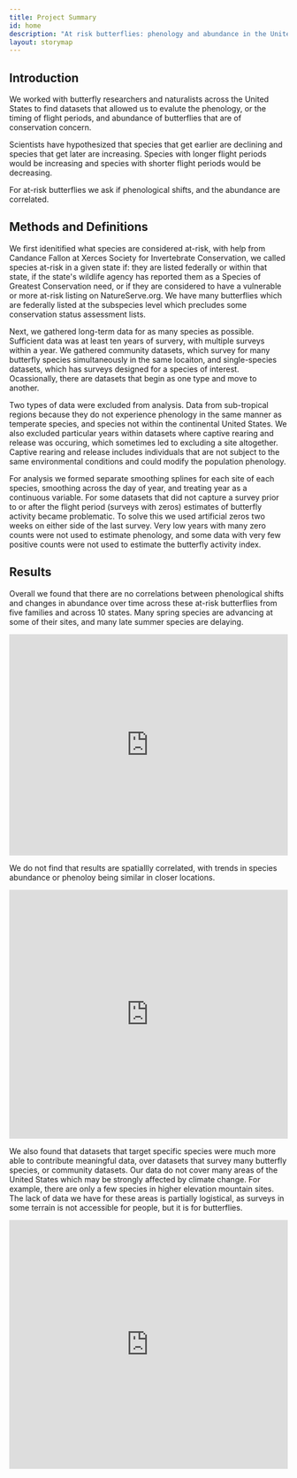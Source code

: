 ```yaml
---
title: Project Summary
id: home
description: "At risk butterflies: phenology and abundance in the United States"
layout: storymap
---
```


## Introduction

We worked with butterfly researchers and naturalists across the United States to find datasets that allowed us to evalute the phenology, or the timing of flight periods, and abundance of butterflies that are of conservation concern.

Scientists have hypothesized that species that get earlier are declining and species that get later are increasing. Species with longer flight periods would be increasing and species with shorter flight periods would be decreasing.

For at-risk butterflies we ask if phenological shifts, and the abundance are correlated.

## Methods and Definitions

We first idenitified what species are considered at-risk, with help from Candance Fallon at Xerces Society for Invertebrate Conservation, we called species at-risk in a given state if: they are listed federally or within that state, if the state's wildlife agency has reported them as a Species of Greatest Conservation need, or if they are considered to have a vulnerable or more at-risk listing on NatureServe.org. We have many butterflies which are federally listed at the subspecies level which precludes some conservation status assessment lists.

Next, we gathered long-term data for as many species as possible. Sufficient data was at least ten years of survery, with multiple surveys within a year. We gathered community datasets, which survey for many butterfly species simultaneously in the same locaiton, and single-species datasets, which has surveys designed for a species of interest. Ocassionally, there are datasets that begin as one type and move to another.

Two types of data were excluded from analysis. Data from sub-tropical regions because they do not experience phenology in the same manner as temperate species, and species not within the continental United States. We also excluded particular years within datasets where captive rearing and release was occuring, which sometimes led to excluding a site altogether. Captive rearing and release includes individuals that are not subject to the same environmental conditions and could modify the population phenology.

For analysis we formed separate smoothing splines for each site of each species, smoothing across the day of year, and treating year as a continuous variable. For some datasets that did not capture a survey prior to or after the flight period (surveys with zeros) estimates of butterfly activity became problematic. To solve this we used artificial zeros two weeks on either side of the last survey. Very low years with many zero counts were not used to estimate phenology, and some data with very few positive counts were not used to estimate the butterfly activity index.


## Results
Overall we found that there are no correlations between phenological shifts and changes in abundance over time across these at-risk butterflies from five families and across 10 states. Many spring species are advancing at some of their sites, and many late summer species are delaying.

<iframe height="400" width="100%" frameborder="no" src="https://kking.shinyapps.io/Multispecies/"></iframe>

We do not find that results are spatiallly correlated, with trends in species abundance or phenoloy being similar in closer locations.

<iframe src="https://wsuniv.maps.arcgis.com/apps/instant/basic/index.html?appid=e3ccf346c38d47e6b901cded95474c77" width="100%" height="450" frameborder="0" style="border:0" allowfullscreen></iframe>

We also found that datasets that target specific species were much more able to contribute meaningful data, over datasets that survey many butterfly species, or community datasets. Our data do not cover many areas of the United States which may be strongly affected by climate change. For example, there are only a few species in higher elevation mountain sites. The lack of data we have for these areas is partially logistical, as surveys in some terrain is not accessible for people, but it is for butterflies.

<iframe src="https://wsuniv.maps.arcgis.com/apps/instant/basic/index.html?appid=4b285d47a70c43d6819b3208c8f89e1f" width="100%" height="450" frameborder="0" style="border:0" allowfullscreen></iframe>